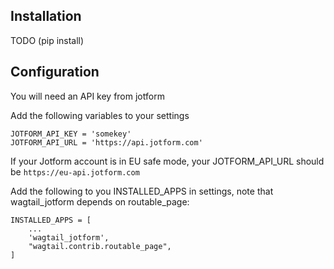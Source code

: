 ## Installation

TODO (pip install)

## Configuration

You will need an API key from jotform

Add the following variables to your settings

```
JOTFORM_API_KEY = 'somekey'
JOTFORM_API_URL = 'https://api.jotform.com'
```

If your Jotform account is in EU safe mode, your JOTFORM_API_URL should be `https://eu-api.jotform.com`

Add the following to you INSTALLED_APPS in settings, note that wagtail_jotform depends on routable_page:

```
INSTALLED_APPS = [
    ...
    'wagtail_jotform',
    "wagtail.contrib.routable_page",
]
```
